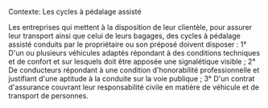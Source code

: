 Contexte: Les cycles à pédalage assisté

Les entreprises qui mettent à la disposition de leur clientèle, pour assurer leur transport ainsi que celui de leurs bagages, des cycles à pédalage assisté conduits par le propriétaire ou son préposé doivent disposer : 1° D'un ou plusieurs véhicules adaptés répondant à des conditions techniques et de confort et sur lesquels doit être apposée une signalétique visible ; 2° De conducteurs répondant à une condition d'honorabilité professionnelle et justifiant d'une aptitude à la conduite sur la voie publique ; 3° D'un contrat d'assurance couvrant leur responsabilité civile en matière de véhicule et de transport de personnes.
